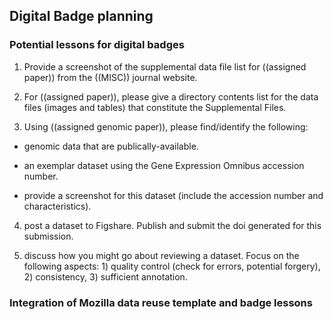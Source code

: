 ## Digital Badge planning

### Potential lessons for digital badges

1. Provide a screenshot of the supplemental data file list for ((assigned paper)) from the ((MISC)) journal website.


2. For ((assigned paper)), please give a directory contents list for the data files (images and tables) that constitute the Supplemental Files.


3. Using ((assigned genomic paper)), please find/identify the following: 

* genomic data that are publically-available.

* an exemplar dataset using the Gene Expression Omnibus accession number.

* provide a screenshot for this dataset (include the accession number and characteristics).


4. post a dataset to Figshare. Publish and submit the doi generated for this submission.


5. discuss how you might go about reviewing a dataset. Focus on the following aspects: 1) quality control (check for errors, potential forgery), 2) consistency, 3) sufficient annotation.


### Integration of Mozilla data reuse template and badge lessons

